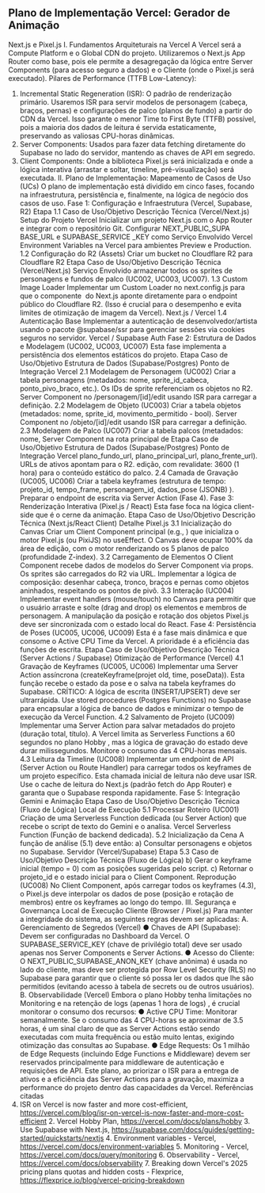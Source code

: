 ## Plano de Implementação Vercel: Gerador de Animação 
Next.js e Pixel.js 
I. Fundamentos Arquiteturais na Vercel 
A Vercel será a Compute Platform e o Global CDN do projeto. Utilizaremos o Next.js App 
Router como base, pois ele permite a desagregação da lógica entre Server Components (para 
acesso seguro a dados) e o Cliente (onde o Pixel.js será executado). 
Pilares de Performance (TTFB Low-Latency): 
1. Incremental Static Regeneration (ISR): O padrão de renderização primário. Usaremos 
ISR para servir modelos de personagem (cabeça, braços, pernas) e configurações de 
palco (planos de fundo) a partir do CDN da Vercel. Isso garante o menor Time to First 
Byte (TTFB) possível, pois a maioria dos dados de leitura é servida estaticamente, 
preservando as valiosas CPU-horas dinâmicas. 
2. Server Components: Usados para fazer data fetching diretamente do Supabase no lado 
do servidor, mantendo as chaves de API em segredo. 
3. Client Components: Onde a biblioteca Pixel.js será inicializada e onde a lógica interativa 
(arrastar e soltar, timeline, pré-visualização) será executada. 
II. Plano de Implementação: Mapeamento de Casos de Uso (UCs) 
O plano de implementação está dividido em cinco fases, focando na infraestrutura, persistência 
e, finalmente, na lógica de negócio dos casos de uso. 
Fase 1: Configuração e Infraestrutura (Vercel, Supabase, R2) 
Etapa 
1.1 
Caso de Uso/Objetivo Descrição Técnica 
(Vercel/Next.js) 
Setup do Projeto Vercel Inicializar um projeto 
Next.js com o App 
Router e integrar com o 
repositório Git. 
Configurar 
NEXT_PUBLIC_SUPA
 BASE_URL e 
SUPABASE_SERVICE
 _KEY como 
Serviço Envolvido 
Vercel 
Environment Variables 
na Vercel para 
ambientes Preview e 
Production. 
1.2 
Configuração do R2 
(Assets) 
Criar um bucket no 
Cloudflare R2 para 
Cloudflare R2 
Etapa Caso de Uso/Objetivo Descrição Técnica 
(Vercel/Next.js) 
Serviço Envolvido 
armazenar todos os 
sprites de personagens 
e fundos de palco 
(UC002, UC003, 
UC007). 
1.3 Custom Image Loader Implementar um 
Custom Loader no 
next.config.js para que 
o componente <Image 
/> do Next.js aponte 
diretamente para o 
endpoint público do 
Cloudflare R2. (Isso é 
crucial para o 
desempenho e evita 
limites de otimização 
de imagem da Vercel). 
Next.js / Vercel 
1.4 Autenticação Base Implementar a 
autenticação de 
desenvolvedor/artista 
usando o pacote 
@supabase/ssr para 
gerenciar sessões via 
cookies seguros no 
servidor. 
Vercel / Supabase Auth 
Fase 2: Estrutura de Dados e Modelagem (UC002, UC003, UC007) 
Esta fase implementa a persistência dos elementos estáticos do projeto. 
Etapa Caso de Uso/Objetivo Estrutura de Dados 
(Supabase/Postgres) 
Ponto de Integração 
Vercel 
2.1 Modelagem de 
Personagem (UC002) 
Criar a tabela 
personagens 
(metadados: nome, 
sprite_id_cabeca, 
ponto_pivo_braco, 
etc.). Os IDs de sprite 
referenciam os objetos 
no R2. 
Server Component no 
/personagem/[id]/edit 
usando ISR para 
carregar a definição. 
2.2 Modelagem de Objeto 
(UC003) 
Criar a tabela objetos 
(metadados: nome, 
sprite_id, 
movimento_permitido - 
bool). 
Server Component no 
/objeto/[id]/edit usando 
ISR para carregar a 
definição. 
2.3 Modelagem de Palco 
(UC007) 
Criar a tabela palcos 
(metadados: nome, 
Server Component na 
rota principal de 
Etapa Caso de Uso/Objetivo Estrutura de Dados 
(Supabase/Postgres) 
Ponto de Integração 
Vercel 
plano_fundo_url, 
plano_principal_url, 
plano_frente_url). 
URLs de ativos 
apontam para o R2. 
edição, com revalidate: 
3600 (1 hora) para o 
conteúdo estático do 
palco. 
2.4 Camada de Gravação 
(UC005, UC006) 
Criar a tabela 
keyframes (estrutura de 
tempo: projeto_id, 
tempo_frame, 
personagem_id, 
dados_pose (JSONB) 
). 
Preparar o endpoint de 
escrita via Server 
Action (Fase 4). 
Fase 3: Renderização Interativa (Pixel.js / React) 
Esta fase foca na lógica client-side que é o cerne da animação. 
Etapa Caso de Uso/Objetivo Descrição Técnica 
(Next.js/React Client) 
Detalhe Pixel.js 
3.1 Inicialização do Canvas Criar um Client 
Component principal 
(e.g., <AnimationEditor 
/>) que inicializa o 
motor Pixel.js (ou 
PixiJS) no useEffect. 
O Canvas deve ocupar 
100% da área de 
edição, com o motor 
renderizando os 5 
planos de palco 
(profundidade Z-index). 
3.2 Carregamento de 
Elementos 
O Client Component 
recebe dados de 
modelos do Server 
Component via props. 
Os sprites são 
carregados do R2 via 
URL. 
Implementar a lógica 
de composição: 
desenhar cabeça, 
tronco, braços e pernas 
como objetos 
aninhados, respeitando 
os pontos de pivô. 
3.3 Interação (UC004) Implementar event 
handlers (mouse/touch) 
no Canvas para 
permitir que o usuário 
arraste e solte (drag 
and drop) os elementos 
e membros de 
personagem. 
A manipulação da 
posição e rotação dos 
objetos Pixel.js deve 
ser sincronizada com o 
estado local do React. 
Fase 4: Persistência de Poses (UC005, UC006, UC009) 
Esta é a fase mais dinâmica e que consome o Active CPU Time da Vercel. A prioridade é a 
eficiência das funções de escrita. 
Etapa Caso de Uso/Objetivo Descrição Técnica 
(Server Actions / 
Supabase) 
Otimização de 
Performance (Vercel) 
4.1 Gravação de 
Keyframes (UC005, 
UC006) 
Implementar uma 
Server Action 
assíncrona 
(createKeyframe(projet
 oId, time, poseData)). 
Esta função recebe o 
estado da pose e o 
salva na tabela 
keyframes do 
Supabase. 
CRÍTICO: A lógica de 
escrita 
(INSERT/UPSERT) 
deve ser ultrarrápida. 
Use stored procedures 
(Postgres Functions) 
no Supabase para 
encapsular a lógica de 
banco de dados e 
minimizar o tempo de 
execução da Vercel 
Function. 
4.2 Salvamento de Projeto 
(UC009) 
Implementar uma 
Server Action para 
salvar metadados do 
projeto (duração total, 
título). 
A Vercel limita as 
Serverless Functions a 
60 segundos no plano 
Hobby , mas a lógica 
de gravação do estado 
deve durar 
milissegundos. 
Monitore o consumo 
das 4 CPU-horas 
mensais. 
4.3 Leitura da Timeline 
(UC008) 
Implementar um 
endpoint de API 
(Server Action ou 
Route Handler) para 
carregar todos os 
keyframes de um 
projeto específico. 
Esta chamada inicial de 
leitura não deve usar 
ISR. Use o cache de 
leitura do Next.js 
(padrão fetch do App 
Router) e garanta que 
o Supabase responda 
rapidamente. 
Fase 5: Integração Gemini e Animação 
Etapa Caso de Uso/Objetivo Descrição Técnica 
(Fluxo de Lógica) 
Local de Execução 
5.1 Processar Roteiro 
(UC001) 
Criação de uma 
Serverless Function 
dedicada (ou Server 
Action) que recebe o 
script de texto do 
Gemini e o analisa. 
Vercel Serverless 
Function (Função de 
backend dedicada). 
5.2 Inicialização da Cena A função de análise 
(5.1) deve então: a) 
Consultar personagens 
e objetos no Supabase. 
Servidor 
(Vercel/Supabase) 
Etapa 
5.3 
Caso de Uso/Objetivo Descrição Técnica 
(Fluxo de Lógica) 
b) Gerar o keyframe 
inicial (tempo = 0) com 
as posições sugeridas 
pelo script. c) Retornar 
o projeto_id e o estado 
inicial para o Client 
Component. 
Reprodução (UC008) No Client Component, 
após carregar todos os 
keyframes (4.3), o 
Pixel.js deve interpolar 
os dados de pose 
(posição e rotação de 
membros) entre os 
keyframes ao longo do 
tempo. 
III. Segurança e Governança 
Local de Execução 
Cliente (Browser / 
Pixel.js) 
Para manter a integridade do sistema, as seguintes regras devem ser aplicadas: 
A. Gerenciamento de Segredos (Vercel) 
● Chaves de API (Supabase): Devem ser configuradas no Dashboard da Vercel. O 
SUPABASE_SERVICE_KEY (chave de privilégio total) deve ser usado apenas nos 
Server Components e Server Actions. 
● Acesso do Cliente: O NEXT_PUBLIC_SUPABASE_ANON_KEY (chave anônima) é 
usada no lado do cliente, mas deve ser protegida por Row Level Security (RLS) no 
Supabase para garantir que o cliente só possa ler os dados que lhe são permitidos 
(evitando acesso à tabela de secrets ou de outros usuários). 
B. Observabilidade (Vercel) 
Embora o plano Hobby tenha limitações no Monitoring e na retenção de logs (apenas 1 hora de 
logs) , é crucial monitorar o consumo dos recursos: 
● Active CPU Time: Monitorar semanalmente. Se o consumo das 4 CPU-horas se 
aproximar de 3.5 horas, é um sinal claro de que as Server Actions estão sendo 
executadas com muita frequência ou estão muito lentas, exigindo otimização das 
consultas ao Supabase. 
● Edge Requests: Os 1 milhão de Edge Requests (incluindo Edge Functions e 
Middleware) devem ser reservados principalmente para middleware de autenticação e 
requisições de API. 
Este plano, ao priorizar o ISR para a entrega de ativos e a eficiência das Server Actions para a 
gravação, maximiza a performance do projeto dentro das capacidades da Vercel. 
Referências citadas 
1. ISR on Vercel is now faster and more cost-efficient, 
https://vercel.com/blog/isr-on-vercel-is-now-faster-and-more-cost-efficient 2. Vercel Hobby Plan, 
https://vercel.com/docs/plans/hobby 3. Use Supabase with Next.js, 
https://supabase.com/docs/guides/getting-started/quickstarts/nextjs 4. Environment variables - 
Vercel, https://vercel.com/docs/environment-variables 5. Monitoring - Vercel, 
https://vercel.com/docs/query/monitoring 6. Observability - Vercel, 
https://vercel.com/docs/observability 7. Breaking down Vercel's 2025 pricing plans quotas and 
hidden costs - Flexprice, https://flexprice.io/blog/vercel-pricing-breakdown 